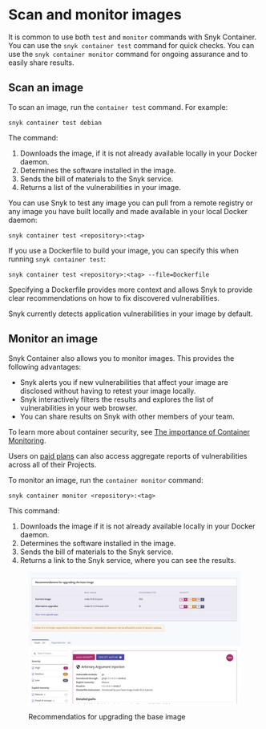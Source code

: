 # Scan and monitor images

It is common to use both `test` and `monitor` commands with Snyk Container. You can use the `snyk container test` command for quick checks. You can use the `snyk container monitor` command for ongoing assurance and to easily share results.

## Scan an image

To scan an image, run the `container test` command. For example:

```
snyk container test debian
```

The command:

1. Downloads the image, if it is not already available locally in your Docker daemon.
2. Determines the software installed in the image.
3. Sends the bill of materials to the Snyk service.
4. Returns a list of the vulnerabilities in your image.

You can use Snyk to test any image you can pull from a remote registry or any image you have built locally and made available in your local Docker daemon:

```
snyk container test <repository>:<tag>
```

If you use a Dockerfile to build your image, you can specify this when running `snyk container test`:

```
snyk container test <repository>:<tag> --file=Dockerfile
```

Specifying a Dockerfile provides more context and allows Snyk to provide clear recommendations on how to fix discovered vulnerabilities.

Snyk currently detects application vulnerabilities in your image by default.

## Monitor an image

Snyk Container also allows you to monitor images. This provides the following advantages:

* Snyk alerts you if new vulnerabilities that affect your image are disclosed without having to retest your image locally.
* Snyk interactively filters the results and explores the list of vulnerabilities in your web browser.
* You can share results on Snyk with other members of your team.

To learn more about container security, see [The importance of Container Monitoring](https://snyk.io/learn/container-security/container-monitoring/).

Users on [paid plans](https://snyk.io/plans) can also access aggregate reports of vulnerabilities across all of their Projects.

To monitor an image, run the `container monitor` command:

```
snyk container monitor <repository>:<tag>
```

This command:

1. Downloads the image if it is not already available locally in your Docker daemon.
2. Determines the software installed in the image.
3. Sends the bill of materials to the Snyk service.
4. Returns a link to the Snyk service, where you can see the results.

<figure><img src="../../../../.gitbook/assets/monitor (1).png" alt="Recommendatios for upgrading the base image"><figcaption><p>Recommendatios for upgrading the base image</p></figcaption></figure>
